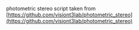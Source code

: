 photometric stereo script taken from [https://github.com/visiont3lab/photometric_stereo](https://github.com/visiont3lab/photometric_stereo)